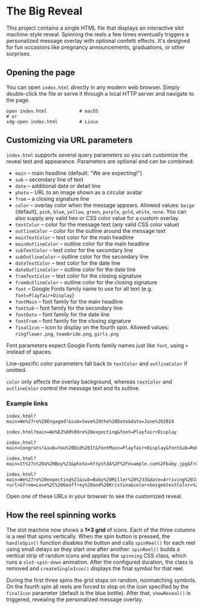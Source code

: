 # The Big Reveal

This project contains a single HTML file that displays an interactive slot machine-style reveal. Spinning the reels a few times eventually triggers a personalized message overlay with optional confetti effects. It's designed for fun occasions like pregnancy announcements, graduations, or other surprises.

## Opening the page

You can open `index.html` directly in any modern web browser. Simply double-click the file or serve it through a local HTTP server and navigate to the page.

```
open index.html            # macOS
# or
xdg-open index.html        # Linux
```

## Customizing via URL parameters

`index.html` supports several query parameters so you can customize the reveal text and appearance. Parameters are optional and can be combined:

- `main` – main headline (default: "We are expecting!")
- `sub` – secondary line of text
- `date` – additional date or detail line
- `photo` – URL to an image shown as a circular avatar
- `from` – a closing signature line
- `color` – overlay color when the message appears. Allowed values: `beige` (default), `pink`, `blue`, `yellow`, `green`, `purple`, `gold`, `white`, `none`. You can also supply any valid hex or CSS color value for a custom overlay.
- `textColor` – color for the message text (any valid CSS color value)
- `outlineColor` – color for the outline around the message text
- `mainTextColor` – text color for the main headline
- `mainOutlineColor` – outline color for the main headline
- `subTextColor` – text color for the secondary line
- `subOutlineColor` – outline color for the secondary line
- `dateTextColor` – text color for the date line
- `dateOutlineColor` – outline color for the date line
- `fromTextColor` – text color for the closing signature
- `fromOutlineColor` – outline color for the closing signature
- `font` – Google Fonts family name to use for all text (e.g. `font=Playfair+Display`)
- `fontMain` – font family for the main headline
- `fontSub` – font family for the secondary line
- `fontDate` – font family for the date line
- `fontFrom` – font family for the closing signature
- `finalIcon` – icon to display on the fourth spin. Allowed values:
  `ringflower.png`, `teambride.png`, `girls.png`

Font parameters expect Google Fonts family names just like `font`, using `+` instead of spaces.

Line-specific color parameters fall back to `textColor` and `outlineColor` if omitted.

`color` only affects the overlay background, whereas `textColor` and `outlineColor` control the message text and its outline.

### Example links

```
index.html?main=We%27re%20Engaged!&sub=Save%20the%20Date&date=June%202024
```

```
index.html?main=We%E2%80%99re%20expecting&font=Playfair+Display
```

```
index.html?main=Congrats!&sub=You%20Did%20It&fontMain=Playfair+Display&fontSub=Roboto+Slab
```

```
index.html?main=It%27s%20a%20Boy%21&photo=https%3A%2F%2Fexample.com%2Fbaby.jpg&from=Love%2C%20Alice%20and%20Bob&color=coral
```

```
index.html?main=We%27re%20expecting%21&sub=Baby%20Miller%20%233&date=Arriving%20January%202026&photo=<url>&from=Love%2C%20Geoffrey%20and%20Kristina&color=beige&textColor=%23000000&outlineColor=%23888888
```

Open one of these URLs in your browser to see the customized reveal.

## How the reel spinning works

The slot machine now shows a **1×3 grid** of icons. Each of the three columns is
a reel that spins vertically. When the spin button is pressed, the
`handleSpin()` function disables the button and calls `spinReel()` for each reel
using small delays so they start one after another. `spinReel()` builds a
vertical strip of random icons and applies the `spinning` CSS class, which runs
a `slot-spin-down` animation. After the configured duration, the class is
removed and `createSingleIcon()` displays the final symbol for that reel.

During the first three spins the grid stops on random, nonmatching symbols. On
the fourth spin all reels are forced to stop on the icon specified by the
`finalIcon` parameter (default is the blue bottle). After that,
`showReveal()` is triggered, revealing the personalized message overlay.
